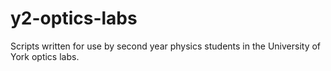 # y2-optics-labs
Scripts written for use by second year physics students in the University of York optics labs. 
